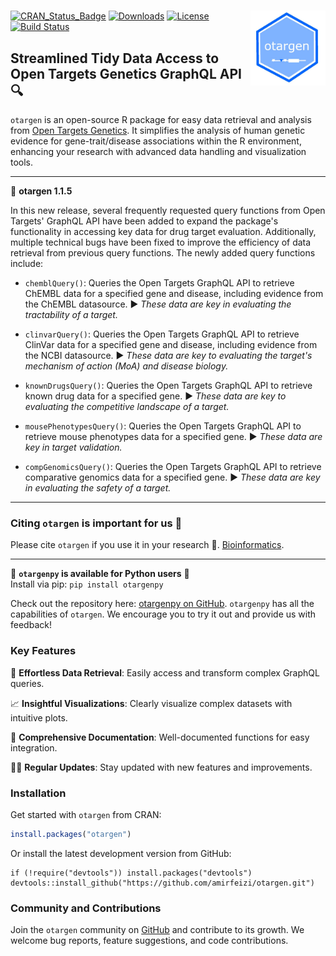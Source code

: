 # <img src="man/figures/logo.jpg" align="right" width="120" />

[![CRAN_Status_Badge](https://www.r-pkg.org/badges/version/otargen?color=blue)](https://CRAN.R-project.org/package=otargen)
[![Downloads](https://cranlogs.r-pkg.org/badges/otargen?color=yellow)](https://CRAN.R-project.org/package=otargen)
[![License](https://img.shields.io/badge/License-MIT-blue.svg?color=green)](https://opensource.org/licenses/MIT)
[![Build Status](https://app.travis-ci.com/your-username/your-repository.svg?branch=master)](https://app.travis-ci.com/your-username/your-repository)

## Streamlined Tidy Data Access to Open Targets Genetics GraphQL API 🔍
`otargen` is an open-source R package for easy data retrieval and analysis from [Open Targets Genetics](https://genetics.opentargets.org). It simplifies the analysis of human genetic evidence for gene-trait/disease associations within the R environment, enhancing your research with advanced data handling and visualization tools.

---

:loudspeaker: **otargen 1.1.5**

In this new release, several frequently requested query functions from Open Targets' GraphQL API have been added to expand the package's functionality in accessing key data for drug target evaluation. Additionally, multiple technical bugs have been fixed to improve the efficiency of data retrieval from previous query functions. The newly added query functions include:


- `chemblQuery()`: Queries the Open Targets GraphQL API to retrieve ChEMBL data for a specified gene and disease, including evidence from the ChEMBL datasource. 
▶️ _These data are key in evaluating the tractability of a target._


- `clinvarQuery()`: Queries the Open Targets GraphQL API to retrieve ClinVar data for a specified gene and disease, including evidence from the NCBI datasource. 
▶️ _These data are key to evaluating the target's mechanism of action (MoA) and disease biology._


- `knownDrugsQuery()`: Queries the Open Targets GraphQL API to retrieve known drug data for a specified gene.
▶️ _These data are key to evaluating the competitive landscape of a target._

- `mousePhenotypesQuery()`: Queries the Open Targets GraphQL API to retrieve mouse phenotypes data for a specified gene.
▶️ _These data are key in target validation._


- `compGenomicsQuery()`: Queries the Open Targets GraphQL API to retrieve comparative genomics data for a specified gene.
▶️ _These data are key in evaluating the safety of a target._


---

### Citing `otargen` is important for us 🙋‍
Please cite `otargen` if you use it in your research 🙏. [Bioinformatics](https://doi.org/10.1093/bioinformatics/btad441).

---

:loudspeaker: **`otargenpy` is available for Python users** 🐍  
Install via pip: `pip install otargenpy`

Check out the repository here: [otargenpy on GitHub](https://github.com/amirfeizi/otargenpy). `otargenpy` has all the capabilities of `otargen`. We encourage you to try it out and provide us with feedback!

### Key Features
🚀 **Effortless Data Retrieval**: Easily access and transform complex GraphQL queries.

📈 **Insightful Visualizations**: Clearly visualize complex datasets with intuitive plots.

📖 **Comprehensive Documentation**: Well-documented functions for easy integration.

👨‍💻 **Regular Updates**: Stay updated with new features and improvements.

### Installation
Get started with `otargen` from CRAN:

```r
install.packages("otargen")
```

Or install the latest development version from GitHub:
```
if (!require("devtools")) install.packages("devtools")
devtools::install_github("https://github.com/amirfeizi/otargen.git")
```

### Community and Contributions
Join the `otargen` community on [GitHub](https://github.com/amirfeizi/otargen) and contribute to its growth. We welcome bug reports, feature suggestions, and code contributions.


